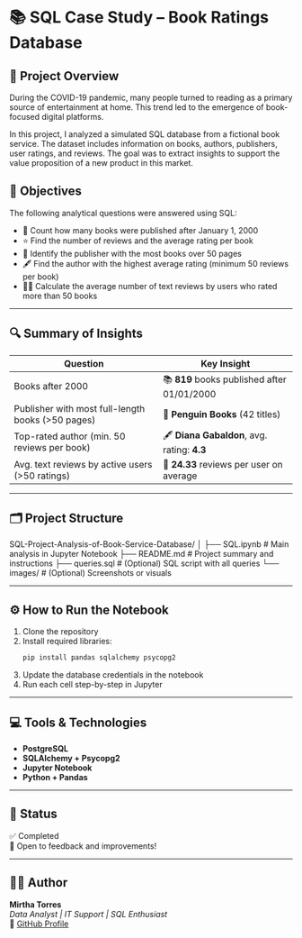 # 📚 SQL Case Study – Book Ratings Database

## 📌 Project Overview
During the COVID-19 pandemic, many people turned to reading as a primary source of entertainment at home. This trend led to the emergence of book-focused digital platforms.

In this project, I analyzed a simulated SQL database from a fictional book service. The dataset includes information on books, authors, publishers, user ratings, and reviews. The goal was to extract insights to support the value proposition of a new product in this market.


## 🧩 Objectives

The following analytical questions were answered using SQL:

- 📅 Count how many books were published after January 1, 2000  
- ⭐ Find the number of reviews and the average rating per book  
- 🏢 Identify the publisher with the most books over 50 pages  
- 🖋️ Find the author with the highest average rating (minimum 50 reviews per book)  
- 🧑‍💻 Calculate the average number of text reviews by users who rated more than 50 books  

   
---

## 🔍 Summary of Insights

| Question                                         | Key Insight                                  |
|--------------------------------------------------|-----------------------------------------------|
| Books after 2000                                 | 📚 **819** books published after 01/01/2000   |
| Publisher with most full-length books (>50 pages)| 🏢 **Penguin Books** (42 titles)              |
| Top-rated author (min. 50 reviews per book)      | 🖋️ **Diana Gabaldon**, avg. rating: **4.3**   |
| Avg. text reviews by active users (>50 ratings)  | 💬 **24.33** reviews per user on average      |

---
## 🗂️ Project Structure

SQL-Project-Analysis-of-Book-Service-Database/
│
├── SQL.ipynb # Main analysis in Jupyter Notebook
├── README.md # Project summary and instructions
├── queries.sql # (Optional) SQL script with all queries
└── images/ # (Optional) Screenshots or visuals

---

## ⚙️ How to Run the Notebook

1. Clone the repository  
2. Install required libraries:
    ```bash
    pip install pandas sqlalchemy psycopg2
    ```
3. Update the database credentials in the notebook  
4. Run each cell step-by-step in Jupyter

---
   
## 💻 Tools & Technologies

- **PostgreSQL**
- **SQLAlchemy + Psycopg2**
- **Jupyter Notebook**
- **Python + Pandas**

---

## 📌 Status

✅ Completed  
🚀 Open to feedback and improvements!

---

## 👩‍💻 Author

**Mirtha Torres**  
_Data Analyst | IT Support | SQL Enthusiast_  
🔗 [GitHub Profile](https://github.com/MirthaT)

